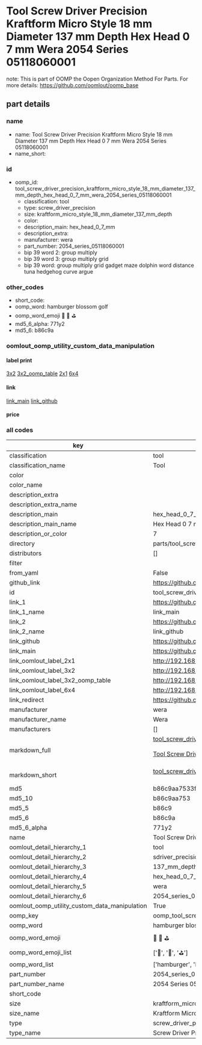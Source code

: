 # Tool Screw Driver Precision Kraftform Micro Style 18 mm Diameter 137 mm Depth Hex Head 0 7 mm Wera 2054 Series 05118060001  

note: This is part of OOMP the Oopen Organization Method For Parts. For more details: https://github.com/oomlout/oomp_base

##  part details
  







### name
* name: Tool Screw Driver Precision Kraftform Micro Style 18 mm Diameter 137 mm Depth Hex Head 0 7 mm Wera 2054 Series 05118060001
* name_short: 
### id
* oomp_id: tool_screw_driver_precision_kraftform_micro_style_18_mm_diameter_137_mm_depth_hex_head_0_7_mm_wera_2054_series_05118060001
  * classification: tool
  * type: screw_driver_precision
  * size: kraftform_micro_style_18_mm_diameter_137_mm_depth
  * color: 
  * description_main: hex_head_0_7_mm
  * description_extra: 
  * manufacturer: wera
  * part_number: 2054_series_05118060001
  * bip 39 word 2: group multiply
  * bip 39 word 3: group multiply grid
  * bip 39 word: group multiply grid gadget maze dolphin word distance tuna hedgehog curve argue

### other_codes
* short_code: 
* oomp_word: hamburger blossom golf
* oomp_word_emoji :hamburger: :blossom: :golf:
* md5_6_alpha: 771y2
* md5_6: b86c9a






### oomlout_oomp_utility_custom_data_manipulation
#### label print
[3x2](http://192.168.1.245:1112/?label=oomp%20771y2)
[3x2_oomp_table](http://192.168.1.108:1112/?label=oomp%20771y2)
[2x1](http://192.168.1.242:1112/?label=oomp%20771y2)
[6x4](http://192.168.1.55:1112/?label=oomp%20771y2)    

#### link

[link_main](https://github.com/oomlout/oomlout_oomp_version_1_messy/tree/main/parts/tool_screw_driver_precision_kraftform_micro_style_18_mm_diameter_137_mm_depth_hex_head_0_7_mm_wera_2054_series_05118060001) [link_github](https://github.com/oomlout/oomlout_oomp_version_1_messy/tree/main/parts/tool_screw_driver_precision_kraftform_micro_style_18_mm_diameter_137_mm_depth_hex_head_0_7_mm_wera_2054_series_05118060001)                             

#### price







### all codes 
| key | value |  
| --- | --- |  
| classification | tool |  
| classification_name | Tool |  
| color |  |  
| color_name |  |  
| description_extra |  |  
| description_extra_name |  |  
| description_main | hex_head_0_7_mm |  
| description_main_name | Hex Head 0 7 mm |  
| description_or_color | 7 |  
| directory | parts/tool_screw_driver_precision_kraftform_micro_style_18_mm_diameter_137_mm_depth_hex_head_0_7_mm_wera_2054_series_05118060001 |  
| distributors | [] |  
| filter |  |  
| from_yaml | False |  
| github_link | https://github.com/oomlout/oomlout_oomp_part_src/tree/main/parts/tool_screw_driver_precision_kraftform_micro_style_18_mm_diameter_137_mm_depth_hex_head_0_7_mm_wera_2054_series_05118060001 |  
| id | tool_screw_driver_precision_kraftform_micro_style_18_mm_diameter_137_mm_depth_hex_head_0_7_mm_wera_2054_series_05118060001 |  
| link_1 | https://github.com/oomlout/oomlout_oomp_version_1_messy/tree/main/parts/tool_screw_driver_precision_kraftform_micro_style_18_mm_diameter_137_mm_depth_hex_head_0_7_mm_wera_2054_series_05118060001 |  
| link_1_name | link_main |  
| link_2 | https://github.com/oomlout/oomlout_oomp_version_1_messy/tree/main/parts/tool_screw_driver_precision_kraftform_micro_style_18_mm_diameter_137_mm_depth_hex_head_0_7_mm_wera_2054_series_05118060001 |  
| link_2_name | link_github |  
| link_github | https://github.com/oomlout/oomlout_oomp_version_1_messy/tree/main/parts/tool_screw_driver_precision_kraftform_micro_style_18_mm_diameter_137_mm_depth_hex_head_0_7_mm_wera_2054_series_05118060001 |  
| link_main | https://github.com/oomlout/oomlout_oomp_version_1_messy/tree/main/parts/tool_screw_driver_precision_kraftform_micro_style_18_mm_diameter_137_mm_depth_hex_head_0_7_mm_wera_2054_series_05118060001 |  
| link_oomlout_label_2x1 | http://192.168.1.242:1112/?label=oomp%20771y2 |  
| link_oomlout_label_3x2 | http://192.168.1.245:1112/?label=oomp%20771y2 |  
| link_oomlout_label_3x2_oomp_table | http://192.168.1.108:1112/?label=oomp%20771y2 |  
| link_oomlout_label_6x4 | http://192.168.1.55:1112/?label=oomp%20771y2 |  
| link_redirect | https://github.com/oomlout/oomlout_oomp_version_1_messy/tree/main/parts/tool_screw_driver_precision_kraftform_micro_style_18_mm_diameter_137_mm_depth_hex_head_0_7_mm_wera_2054_series_05118060001 |  
| manufacturer | wera |  
| manufacturer_name | Wera |  
| manufacturers | [] |  
| markdown_full | [tool_screw_driver_precision_kraftform_micro_style_18_mm_diameter_137_mm_depth_hex_head_0_7_mm_wera_2054_series_05118060001](none)<br>[](none)<br>[Tool Screw Driver Precision Kraftform Micro Style 18 Mm Diameter 137 Mm Depth Hex Head 0 7 Mm Wera 2054 Series 05118060001](none)<br><br> |  
| markdown_short | [tool_screw_driver_precision_kraftform_micro_style_18_mm_diameter_137_mm_depth_hex_head_0_7_mm_wera_2054_series_05118060001](none)<br><br> |  
| md5 | b86c9aa7533fbfad0344c5eacce45b37 |  
| md5_10 | b86c9aa753 |  
| md5_5 | b86c9 |  
| md5_6 | b86c9a |  
| md5_6_alpha | 771y2 |  
| name | Tool Screw Driver Precision Kraftform Micro Style 18 mm Diameter 137 mm Depth Hex Head 0 7 mm Wera 2054 Series 05118060001 |  
| oomlout_detail_hierarchy_1 | tool |  
| oomlout_detail_hierarchy_2 | sdriver_precision |  
| oomlout_detail_hierarchy_3 | 137_mm_depth |  
| oomlout_detail_hierarchy_4 | hex_head_0_7_mm |  
| oomlout_detail_hierarchy_5 | wera |  
| oomlout_detail_hierarchy_6 | 2054_series_05118060001 |  
| oomlout_oomp_utility_custom_data_manipulation | True |  
| oomp_key | oomp_tool_screw_driver_precision_kraftform_micro_style_18_mm_diameter_137_mm_depth_hex_head_0_7_mm_wera_2054_series_05118060001 |  
| oomp_word | hamburger blossom golf |  
| oomp_word_emoji | :hamburger: :blossom: :golf: |  
| oomp_word_emoji_list | [':hamburger:', ':blossom:', ':golf:'] |  
| oomp_word_list | ['hamburger', 'blossom', 'golf'] |  
| part_number | 2054_series_05118060001 |  
| part_number_name | 2054 Series 05118060001 |  
| short_code |  |  
| size | kraftform_micro_style_18_mm_diameter_137_mm_depth |  
| size_name | Kraftform Micro Style 18 mm Diameter 137 mm Depth |  
| type | screw_driver_precision |  
| type_name | Screw Driver Precision |  
